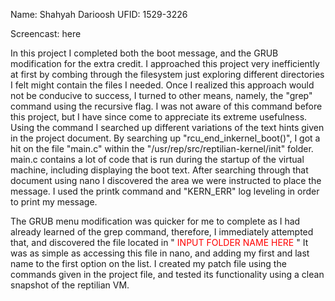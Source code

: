
Name: Shahyah Darioosh
UFID: 1529-3226

Screencast: here

In this project I completed both the boot message, and the GRUB modification for the extra credit. I approached this project very inefficiently at first by combing through the filesystem just exploring different directories I felt might contain the files I needed. Once I realized this approach would not be conducive to success, I turned to other means, namely, the "grep" command using the recursive flag. I was not aware of this command before this project, but I have since come to appreciate its extreme usefulness. Using the command I searched up different variations of the text hints given in the project document. By searching up "rcu_end_inkernel_boot()", I got a hit on the file "main.c" within the "/usr/rep/src/reptilian-kernel/init" folder. main.c contains a lot of code that is run during the startup of the virtual machine, including displaying the boot text.  After searching through that document using nano I discovered the area we were instructed to place the message. I used the printk command and "KERN_ERR" log leveling in order to print my message. 

The GRUB menu modification was quicker for me to complete as I had already learned of the grep command, therefore, I immediately attempted that, and discovered the file located in "<span style="color: red;"> INPUT FOLDER NAME HERE </span>" It was as simple as accessing this file in nano, and adding my first and last name to the first option on the list. I created my patch file using the commands given in the project file, and tested its functionality using a clean snapshot of the reptilian VM.